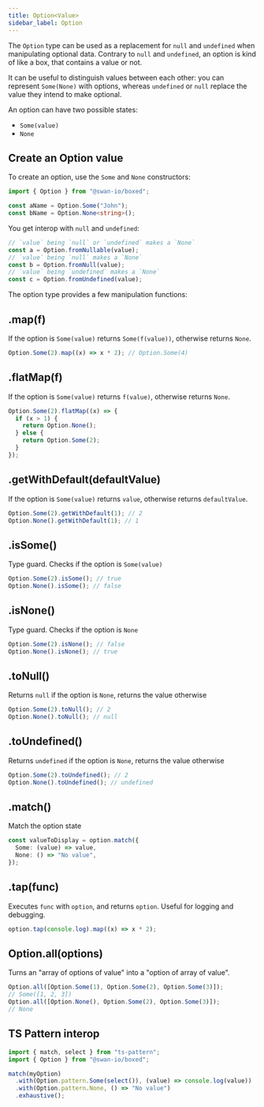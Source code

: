 ```yaml
---
title: Option<Value>
sidebar_label: Option
---
```


The `Option` type can be used as a replacement for `null` and `undefined` when manipulating optional data. Contrary to `null` and `undefined`, an option is kind of like a box, that contains a value or not.

It can be useful to distinguish values between each other: you can represent `Some(None)` with options, whereas `undefined` or `null` replace the value they intend to make optional.

An option can have two possible states:

- `Some(value)`
- `None`

## Create an Option value

To create an option, use the `Some` and `None` constructors:

```ts
import { Option } from "@swan-io/boxed";

const aName = Option.Some("John");
const bName = Option.None<string>();
```

You get interop with `null` and `undefined`:

```ts
// `value` being `null` or `undefined` makes a `None`
const a = Option.fromNullable(value);
// `value` being `null` makes a `None`
const b = Option.fromNull(value);
// `value` being `undefined` makes a `None`
const c = Option.fromUndefined(value);
```

The option type provides a few manipulation functions:

## .map(f)

If the option is `Some(value)` returns `Some(f(value))`, otherwise returns `None`.

```ts
Option.Some(2).map((x) => x * 2); // Option.Some(4)
```

## .flatMap(f)

If the option is `Some(value)` returns `f(value)`, otherwise returns `None`.

```ts
Option.Some(2).flatMap((x) => {
  if (x > 1) {
    return Option.None();
  } else {
    return Option.Some(2);
  }
});
```

## .getWithDefault(defaultValue)

If the option is `Some(value)` returns `value`, otherwise returns `defaultValue`.

```ts
Option.Some(2).getWithDefault(1); // 2
Option.None().getWithDefault(1); // 1
```

## .isSome()

Type guard. Checks if the option is `Some(value)`

```ts
Option.Some(2).isSome(); // true
Option.None().isSome(); // false
```

## .isNone()

Type guard. Checks if the option is `None`

```ts
Option.Some(2).isNone(); // false
Option.None().isNone(); // true
```

## .toNull()

Returns `null` if the option is `None`, returns the value otherwise

```ts
Option.Some(2).toNull(); // 2
Option.None().toNull(); // null
```

## .toUndefined()

Returns `undefined` if the option is `None`, returns the value otherwise

```ts
Option.Some(2).toUndefined(); // 2
Option.None().toUndefined(); // undefined
```

## .match()

Match the option state

```ts
const valueToDisplay = option.match({
  Some: (value) => value,
  None: () => "No value",
});
```

## .tap(func)

Executes `func` with `option`, and returns `option`. Useful for logging and debugging.

```ts
option.tap(console.log).map((x) => x * 2);
```

## Option.all(options)

Turns an "array of options of value" into a "option of array of value".

```ts
Option.all([Option.Some(1), Option.Some(2), Option.Some(3)]);
// Some([1, 2, 3])
Option.all([Option.None(), Option.Some(2), Option.Some(3)]);
// None
```

## TS Pattern interop

```ts
import { match, select } from "ts-pattern";
import { Option } from "@swan-io/boxed";

match(myOption)
  .with(Option.pattern.Some(select()), (value) => console.log(value))
  .with(Option.pattern.None, () => "No value")
  .exhaustive();
```
